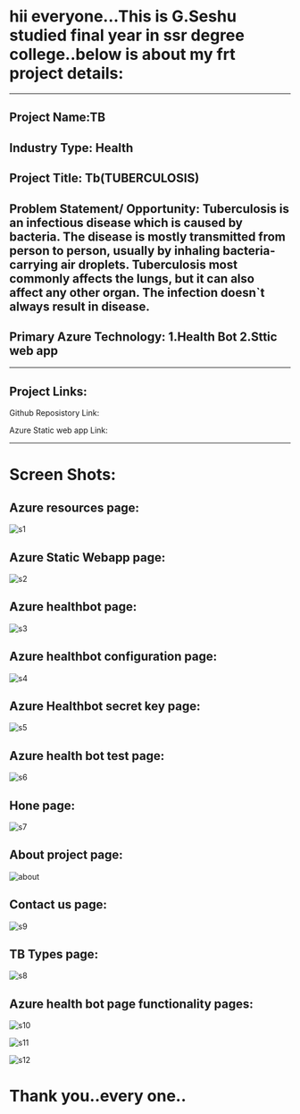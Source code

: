 # hii everyone...This is G.Seshu studied final year in ssr degree college..below is about my frt project details:
-----------------------------------------------------------------------------------------------------------------
## Project Name:TB

## Industry Type: Health

## Project Title: Tb(TUBERCULOSIS)

## Problem Statement/ Opportunity: Tuberculosis is an infectious disease which is caused by bacteria. The disease is mostly transmitted from person to person, usually by inhaling bacteria-carrying air droplets. Tuberculosis most commonly affects the lungs, but it can also affect any other organ. The infection doesn`t always result in disease.

## Primary Azure Technology: 1.Health Bot 2.Sttic web app

----------------------------------------------------------------------------------------------------------------------------------------------------------------------------------------------------------
## Project Links:

Github Reposistory Link: 

Azure Static web app Link:

----------------------------------------------------------------------------------------------------------------------------------------------------------------------------------------------------------

# Screen Shots:

## Azure resources page:
![s1](https://github.com/GOLLA123/tb/assets/108168597/f1530c36-a711-4d25-87ee-6ebcfed5f57b)


## Azure Static Webapp page:
![s2](https://github.com/GOLLA123/tb/assets/108168597/ac054453-0e1d-4c74-ac45-cbb25f5707b6)


## Azure healthbot page:
![s3](https://github.com/GOLLA123/tb/assets/108168597/b25f54c1-548e-49da-b79f-0cae3284bd95)


 ## Azure healthbot configuration page:
   ![s4](https://github.com/GOLLA123/tb/assets/108168597/28eb8a3d-9f2a-4214-9e09-c013041158ba)


 ## Azure Healthbot secret key page:
   ![s5](https://github.com/GOLLA123/tb/assets/108168597/3e6ebb79-8580-4612-8005-1b13d26c3435)

 ## Azure health bot test page:
![s6](https://github.com/GOLLA123/tb/assets/108168597/5e6f6521-71d6-42f7-8492-b9e94bf63eb8)


## Hone page:

![s7](https://github.com/GOLLA123/tb/assets/108168597/35a274cd-ad40-41e1-9cf0-10b6ce385769)

## About project page:
![about](https://github.com/GOLLA123/tb/assets/108168597/a1456d6d-ebce-410e-9140-08dbff621bb2)


## Contact us page:
![s9](https://github.com/GOLLA123/tb/assets/108168597/53f6d1d6-1e35-418b-9988-3114ed9af655)


## TB Types  page:
![s8](https://github.com/GOLLA123/tb/assets/108168597/2333f67b-e966-4dd4-852a-106fefbaac5a)


## Azure health bot page functionality pages:

![s10](https://github.com/GOLLA123/tb/assets/108168597/a1db3a72-e311-44d6-b699-5871efbb94ce)

![s11](https://github.com/GOLLA123/tb/assets/108168597/527429ed-1892-4e17-8703-9ad23df0c802)

![s12](https://github.com/GOLLA123/tb/assets/108168597/60b2205b-5ebb-4582-b697-f686997963de)

    
    
   #  Thank you..every one..

    




